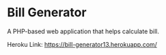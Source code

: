 # Bill Generator

A PHP-based web application that helps calculate bill.

Heroku Link: https://bill-generator13.herokuapp.com/
